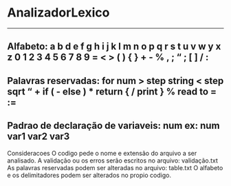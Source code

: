 # AnalizadorLexico
-----------------------------------
Alfabeto: 
a b d e f g h i j k
l m n o p q r s t u
v w y x z 0 1 2 3 4
5 6 7 8 9 = < > ( )
{ } + - % , ; “ ; [
] / : 
-----------------------------------
Palavras reservadas:
for num >
step string <
step 
sqrt “ +
if ( -
else ) *
return { /
print } %
read 
to = := 
--------------------------------------
Padrao de declaração de variaveis: num
ex: num var1 var2 var3
--------------------------------------

Consideracoes
O codigo pede o nome e extensão do arquivo a ser analisado.
A validação ou os erros serão escritos no arquivo: validação.txt
As palavras reservadas podem ser alteradas no arquivo: table.txt
O alfabeto e os delimitadores podem ser alterados no propio codigo.
